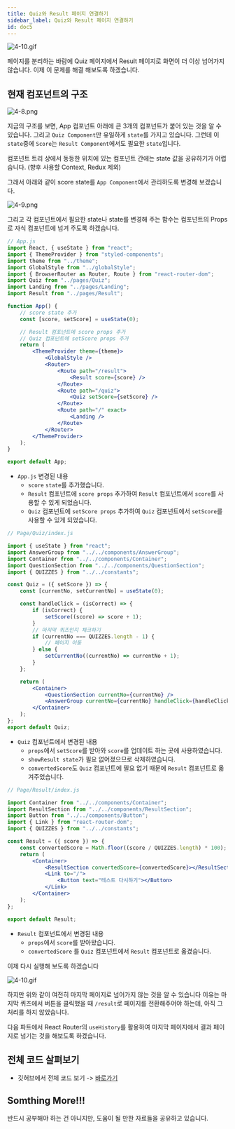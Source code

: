 ```yaml
---
title: Quiz와 Result 페이지 연결하기
sidebar_label: Quiz와 Result 페이지 연결하기
id: doc5
---
```


![4-10.gif](assets/4-10.gif)

페이지를 분리하는 바람에 Quiz 페이지에서 Result 페이지로 화면이 더 이상 넘어가지 않습니다. 이제 이 문제를 해결 해보도록 하겠습니다.

## 현재 컴포넌트의 구조

![4-8.png](assets/4-8.png)

지금의 구조를 보면, App 컴포넌트 아래에 큰 3개의 컴포넌트가 붙어 있는 것을 알 수 있습니다. 그리고 `Quiz Component`만 유일하게 `state`를 가지고 있습니다. 그런데 이 `state`중에 `Score`는 `Result Component`에서도 필요한 `state`입니다.

컴포넌트 트리 상에서 동등한 위치에 있는 컴포넌트 간에는 state 값을 공유하기가 어렵습니다. (향후 사용할 Context, Redux 제외)

그래서 아래와 같이 score state를 `App Component`에서 관리하도록 변경해 보겠습니다.

![4-9.png](assets/4-9.png)

그리고 각 컴포넌트에서 필요한 state나 state를 변경해 주는 함수는 컴포넌트의 Props로 자식 컴포넌트에 넘겨 주도록 하겠습니다.

```jsx
// App.js
import React, { useState } from "react";
import { ThemeProvider } from "styled-components";
import theme from "../theme";
import GlobalStyle from "../globalStyle";
import { BrowserRouter as Router, Route } from "react-router-dom";
import Quiz from "../pages/Quiz";
import Landing from "../pages/Landing";
import Result from "../pages/Result";

function App() {
	// score state 추가
	const [score, setScore] = useState(0);

	// Result 컴포넌트에 score props 추가
	// Quiz 컴포넌트에 setScore props 추가
	return (
		<ThemeProvider theme={theme}>
			<GlobalStyle />
			<Router>
				<Route path="/result">
					<Result score={score} />
				</Route>
				<Route path="/quiz">
					<Quiz setScore={setScore} />
				</Route>
				<Route path="/" exact>
					<Landing />
				</Route>
			</Router>
		</ThemeProvider>
	);
}

export default App;
```

- `App.js` 변경된 내용
  - `score` `state`를 추가했습니다.
  - `Result` 컴포넌트에 `score props` 추가하여 `Result` 컴포넌트에서 `score`를 사용할 수 있게 되었습니다.
  - `Quiz` 컴포넌트에 `setScore props` 추가하여 `Quiz` 컴포넌트에서 `setScore`를 사용할 수 있게 되었습니다.

```jsx
// Page/Quiz/index.js

import { useState } from "react";
import AnswerGroup from "../../components/AnswerGroup";
import Container from "../../components/Container";
import QuestionSection from "../../components/QuestionSection";
import { QUIZZES } from "../../constants";

const Quiz = ({ setScore }) => {
	const [currentNo, setCurrentNo] = useState(0);

	const handleClick = (isCorrect) => {
		if (isCorrect) {
			setScore((score) => score + 1);
		}
		// 마지막 퀴즈인지 체크하기
		if (currentNo === QUIZZES.length - 1) {
			// 페이지 이동
		} else {
			setCurrentNo((currentNo) => currentNo + 1);
		}
	};

	return (
		<Container>
			<QuestionSection currentNo={currentNo} />
			<AnswerGroup currentNo={currentNo} handleClick={handleClick} />
		</Container>
	);
};
export default Quiz;
```

- `Quiz` 컴포넌트에서 변경된 내용
  - `props`에서 `setScore`를 받아와 `score`를 업데이트 하는 곳에 사용하였습니다.
  - `showResult state`가 필요 없어졌으므로 삭제하였습니다.
  - `convertedScore`도 `Quiz` 컴포넌트에 필요 없기 때문에 `Result` 컴포넌트로 옮겨주었습니다.

```jsx
// Page/Result/index.js

import Container from "../../components/Container";
import ResultSection from "../../components/ResultSection";
import Button from "../../components/Button";
import { Link } from "react-router-dom";
import { QUIZZES } from "../../constants";

const Result = ({ score }) => {
	const convertedScore = Math.floor((score / QUIZZES.length) * 100);
	return (
		<Container>
			<ResultSection convertedScore={convertedScore}></ResultSection>
			<Link to="/">
				<Button text="테스트 다시하기"></Button>
			</Link>
		</Container>
	);
};

export default Result;
```

- `Result` 컴포넌트에서 변경된 내용
  - `props`에서 `score`를 받아왔습니다.
  - `convertedScore` 를 `Quiz` 컴포넌트에서 `Result` 컴포넌트로 옮겼습니다.

이제 다시 실행해 보도록 하겠습니다

![4-10.gif](assets/4-10.gif)

하지만 위와 같이 여전히 마지막 페이지로 넘어가지 않는 것을 알 수 있습니다 이유는 마지막 퀴즈에서 버튼을 클릭했을 때 `/result`로 페이지를 전환해주어야 하는데, 아직 그 처리를 하지 않았습니다.

다음 파트에서 React Router의 `useHistory`를 활용하여 마지막 페이지에서 결과 페이지로 넘기는 것을 해보도록 하겠습니다.

## 전체 코드 살펴보기

- 깃허브에서 전체 코드 보기 -> [바로가기](https://github.com/CodePotStudio/starter-quiz-app/tree/week04-05)

## Somthing More!!!

반드시 공부해야 하는 건 아니지만, 도움이 될 만한 자료들을 공유하고 있습니다.
